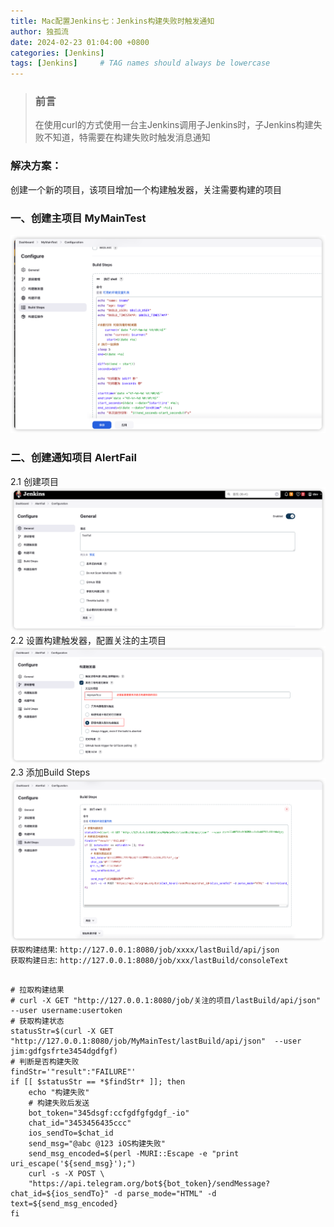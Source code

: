 ```yaml
---
title: Mac配置Jenkins七：Jenkins构建失败时触发通知
author: 独孤流
date: 2024-02-23 01:04:00 +0800
categories: [Jenkins]
tags: [Jenkins]     # TAG names should always be lowercase
---
```


> ### 前言
> 在使用curl的方式使用一台主Jenkins调用子Jenkins时，子Jenkins构建失败不知道，特需要在构建失败时触发消息通知

### 解决方案：
创建一个新的项目，该项目增加一个构建触发器，关注需要构建的项目

### 一、创建主项目 MyMainTest
![image](/assets/img/jenkins/jenkins8_alert0.png)
### 二、创建通知项目 AlertFail
2.1 创建项目
![image](/assets/img/jenkins/jenkins8_alert1.png)
2.2 设置构建触发器，配置关注的主项目
![image](/assets/img/jenkins/jenkins8_alert2.png)
2.3 添加Build Steps
![image](/assets/img/jenkins/jenkins8_alert3.png)
`获取构建结果`: `http://127.0.0.1:8080/job/xxxx/lastBuild/api/json`\
`获取构建日志`: `http://127.0.0.1:8080/job/xxx/lastBuild/consoleText`
```

# 拉取构建结果
# curl -X GET "http://127.0.0.1:8080/job/关注的项目/lastBuild/api/json"  --user username:usertoken
# 获取构建状态
statusStr=$(curl -X GET "http://127.0.0.1:8080/job/MyMainTest/lastBuild/api/json"  --user jim:gdfgsfrte3454dgdfgf)
# 判断是否构建失败
findStr='"result":"FAILURE"'
if [[ $statusStr == *$findStr* ]]; then
	echo "构建失败"
    # 构建失败后发送
	bot_token="345dsgf:ccfgdfgfgdgf_-io"
	chat_id="3453456435ccc"
	ios_sendTo=$chat_id
	send_msg="@abc @123 iOS构建失败"
    send_msg_encoded=$(perl -MURI::Escape -e "print uri_escape('${send_msg}');")
	curl -s -X POST \
	"https://api.telegram.org/bot${bot_token}/sendMessage?chat_id=${ios_sendTo}" -d parse_mode="HTML" -d text=${send_msg_encoded}
fi

```